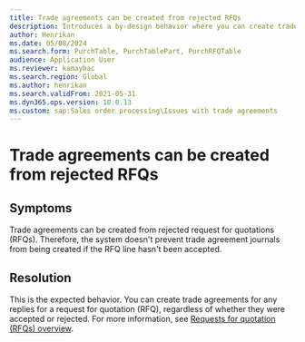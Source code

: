```yaml
---
title: Trade agreements can be created from rejected RFQs
description: Introduces a by-design behavior where you can create trade agreements from rejected RFQs.
author: Henrikan
ms.date: 05/08/2024
ms.search.form: PurchTable, PurchTablePart, PurchRFQTable
audience: Application User
ms.reviewer: kamaybac
ms.search.region: Global
ms.author: henrikan
ms.search.validFrom: 2021-05-31
ms.dyn365.ops.version: 10.0.13
ms.custom: sap:Sales order processing\Issues with trade agreements
---
```

# Trade agreements can be created from rejected RFQs

## Symptoms

Trade agreements can be created from rejected request for quotations (RFQs). Therefore, the system doesn't prevent trade agreement journals from being created if the RFQ line hasn't been accepted.

## Resolution

This is the expected behavior. You can create trade agreements for any replies for a request for quotation (RFQ), regardless of whether they were accepted or rejected. For more information, see [Requests for quotation (RFQs) overview](/dynamics365/supply-chain/procurement/request-quotations).
